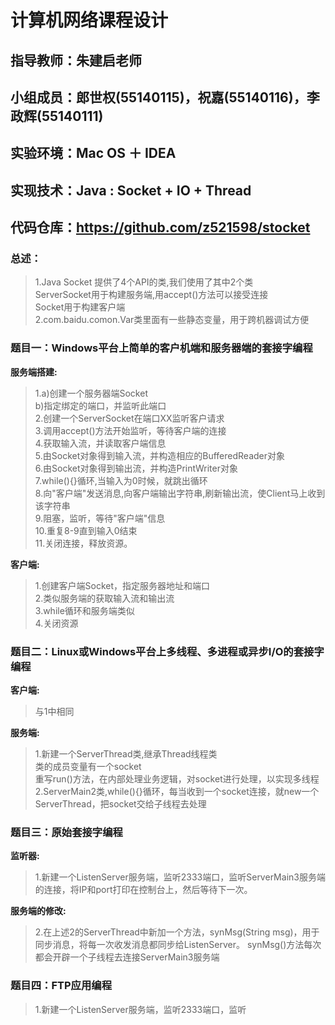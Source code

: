 # 计算机网络课程设计
## 指导教师：朱建启老师
## 小组成员：郎世权(55140115)，祝嘉(55140116)，李政辉(55140111)
## 实验环境：Mac OS ＋ IDEA
## 实现技术：Java : Socket + IO + Thread
## 代码仓库：https://github.com/z521598/stocket
### 总述：
> 1.Java Socket 提供了4个API的类,我们使用了其中2个类  
> ServerSocket用于构建服务端,用accept()方法可以接受连接  
> Socket用于构建客户端  
> 2.com.baidu.comon.Var类里面有一些静态变量，用于跨机器调试方便  
### 题目一：Windows平台上简单的客户机端和服务器端的套接字编程
__服务端搭建:__  
>1.a)创建一个服务器端Socket  
>  b)指定绑定的端口，并监听此端口  
>2.创建一个ServerSocket在端口XX监听客户请求  
>3.调用accept()方法开始监听，等待客户端的连接  
>4.获取输入流，并读取客户端信息  
>5.由Socket对象得到输入流，并构造相应的BufferedReader对象  
>6.由Socket对象得到输出流，并构造PrintWriter对象  
>7.while(){}循环,当输入为0时候，就跳出循环  
>8.向"客户端"发送消息,向客户端输出字符串,刷新输出流，使Client马上收到该字符串  
>9.阻塞，监听，等待"客户端"信息  
>10.重复8-9直到输入0结束  
>11.关闭连接，释放资源。   

__客户端:__  
>1.创建客户端Socket，指定服务器地址和端口  
>2.类似服务端的获取输入流和输出流  
>3.while循环和服务端类似  
>4.关闭资源  
### 题目二：Linux或Windows平台上多线程、多进程或异步I/O的套接字编程
__客户端:__  
> 与1中相同

__服务端:__  
>1.新建一个ServerThread类,继承Thread线程类  
> 类的成员变量有一个socket  
> 重写run()方法，在内部处理业务逻辑，对socket进行处理，以实现多线程  
>2.ServerMain2类,while(){}循环，每当收到一个socket连接，就new一个ServerThread，把socket交给子线程去处理  
### 题目三：原始套接字编程  
__监听器:__   
>1.新建一个ListenServer服务端，监听2333端口，监听ServerMain3服务端的连接，将IP和port打印在控制台上，然后等待下一次。  

__服务端的修改:__
>2.在上述2的ServerThread中新加一个方法，synMsg(String msg)，用于同步消息，将每一次收发消息都同步给ListenServer。
>synMsg()方法每次都会开辟一个子线程去连接ServerMain3服务端  
### 题目四：FTP应用编程
>1.新建一个ListenServer服务端，监听2333端口，监听
>
>
>
